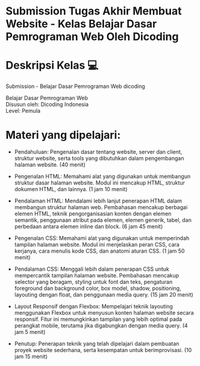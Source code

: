 # Submission Tugas Akhir Membuat Website - Kelas Belajar Dasar Pemrograman Web Oleh Dicoding
# Deskripsi Kelas 💻
Submission - Belajar Dasar Pemrograman Web dicoding

Belajar Dasar Pemrograman Web<br>
Disusun oleh: Dicoding Indonesia<br>
Level: Pemula<br>

# Materi yang dipelajari:

- Pendahuluan: Pengenalan dasar tentang website, server dan client, struktur website, serta tools yang dibutuhkan dalam pengembangan halaman website. (40 menit)

- Pengenalan HTML: Memahami alat yang digunakan untuk membangun struktur dasar halaman website. Modul ini mencakup HTML, struktur dokumen HTML, dan lainnya. (1 jam 10 menit)

- Pendalaman HTML: Mendalami lebih lanjut penerapan HTML dalam membangun struktur halaman web. Pembahasan mencakup berbagai elemen HTML, teknik pengorganisasian konten dengan elemen semantik, penggunaan atribut pada elemen, elemen generik, tabel, dan perbedaan antara elemen inline dan block. (6 jam 45 menit)

- Pengenalan CSS: Memahami alat yang digunakan untuk memperindah tampilan halaman website. Modul ini menjelaskan peran CSS, cara kerjanya, cara menulis kode CSS, dan anatomi aturan CSS. (1 jam 50 menit)

- Pendalaman CSS: Menggali lebih dalam penerapan CSS untuk mempercantik tampilan halaman website. Pembahasan mencakup selector yang beragam, styling untuk font dan teks, pengaturan foreground dan background color, box model, shadow, positioning, layouting dengan float, dan penggunaan media query. (15 jam 20 menit)

- Layout Responsif dengan Flexbox: Mempelajari teknik layouting menggunakan Flexbox untuk menyusun konten halaman website secara responsif. Fitur ini memungkinkan tampilan yang lebih optimal pada perangkat mobile, terutama jika digabungkan dengan media query. (4 jam 5 menit)

- Penutup: Penerapan teknik yang telah dipelajari dalam pembuatan proyek website sederhana, serta kesempatan untuk berimprovisasi. (10 jam 15 menit)
